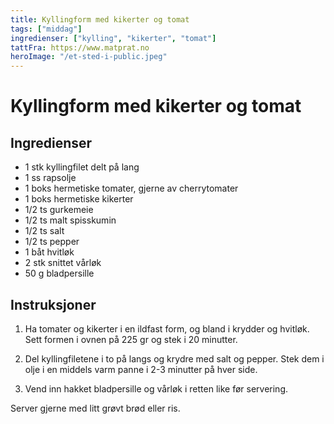 ```yaml
---
title: Kyllingform med kikerter og tomat
tags: ["middag"]
ingredienser: ["kylling", "kikerter", "tomat"]
tattFra: https://www.matprat.no
heroImage: "/et-sted-i-public.jpeg"
---
```


# Kyllingform med kikerter og tomat

## Ingredienser

- 1 stk kyllingfilet delt på lang
- 1 ss rapsolje
- 1 boks hermetiske tomater, gjerne av cherrytomater
- 1 boks hermetiske kikerter
- 1/2 ts gurkemeie
- 1/2 ts malt spisskumin
- 1/2 ts salt
- 1/2 ts pepper
- 1 båt hvitløk
- 2 stk snittet vårløk
- 50 g bladpersille

## Instruksjoner

1. Ha tomater og kikerter i en ildfast form, og bland i krydder og hvitløk. Sett formen i ovnen på 225 gr og stek i 20 minutter.

2. Del kyllingfiletene i to på langs og krydre med salt og pepper. Stek dem i olje i en middels varm panne i 2-3 minutter på hver side.

3. Vend inn hakket bladpersille og vårløk i retten like før servering.

Server gjerne med litt grøvt brød eller ris.
